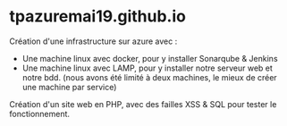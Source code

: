 # tpazuremai19.github.io
Création d'une infrastructure sur azure avec :
  - Une machine linux avec docker, pour y installer Sonarqube & Jenkins
  - Une machine linux avec LAMP, pour y installer notre serveur web et notre bdd. (nous avons été limité à deux machines, le mieux de créer une machine par service)

Création d'un site web en PHP, avec des failles XSS & SQL pour tester le fonctionnement.
